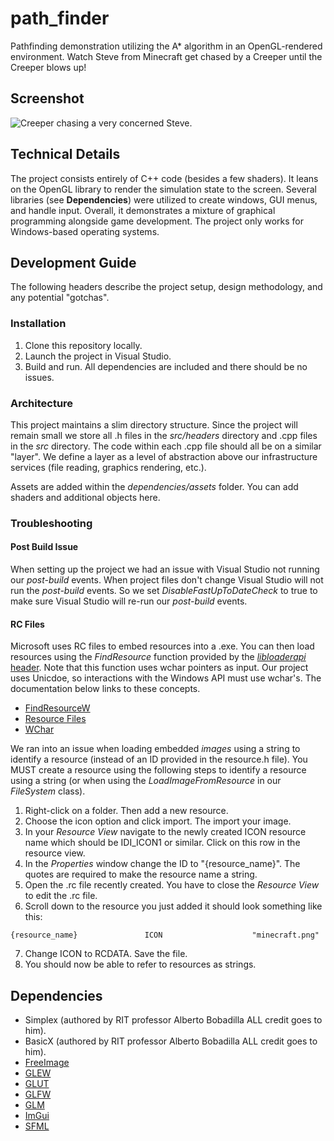 # path_finder
Pathfinding demonstration utilizing the A* algorithm in an OpenGL-rendered environment. Watch Steve from Minecraft get chased by a Creeper until the Creeper blows up!

## Screenshot
![Creeper chasing a very concerned Steve.](https://jackwatson06.github.io/path_finder/240313_Minecraft_AStar_Screenshot.png)

## Technical Details
The project consists entirely of C++ code (besides a few shaders). It leans on the OpenGL library to render the simulation state to the screen. Several libraries (see **Dependencies**) were utilized to create windows, GUI menus, and handle input. Overall, it demonstrates a mixture of graphical programming alongside game development. The project only works for Windows-based operating systems.

## Development Guide
The following headers describe the project setup, design methodology, and any potential "gotchas".

### Installation
1. Clone this repository locally.
2. Launch the project in Visual Studio.
3. Build and run. All dependencies are included and there should be no issues.

### Architecture
This project maintains a slim directory structure. Since the project will remain small we store all .h files in the _src/headers_ directory and .cpp files in the _src_ directory. The code within each .cpp file should all be on a similar "layer". We define a layer as a level of abstraction above our infrastructure services (file reading, graphics rendering, etc.).

Assets are added within the _dependencies/assets_ folder. You can add shaders and additional objects here.

### Troubleshooting

#### Post Build Issue
When setting up the project we had an issue with Visual Studio not running our _post-build_ events. When project files don't change Visual Studio will not run the _post-build_ events. So we set _DisableFastUpToDateCheck_ to true to make sure Visual Studio will re-run our _post-build_ events.

#### RC Files
Microsoft uses RC files to embed resources into a .exe. You can then load resources using the _FindResource_ function provided by the [_libloaderapi_ header](https://learn.microsoft.com/en-us/windows/win32/api/libloaderapi/). Note that this function uses wchar pointers as input. Our project uses Unicdoe, so interactions with the Windows API must use wchar's. The documentation below links to these concepts.
- [FindResourceW](https://learn.microsoft.com/en-us/windows/win32/api/libloaderapi/nf-libloaderapi-findresourcew)
- [Resource Files]( https://learn.microsoft.com/en-us/cpp/windows/resource-files-visual-studio?view=msvc-170)
- [WChar](https://learn.microsoft.com/en-us/windows/win32/extensible-storage-engine/wchar)

We ran into an issue when loading embedded _images_ using a string to identify a resource (instead of an ID provided in the resource.h file). You MUST create a resource using the following steps to identify a resource using a string (or when using the _LoadImageFromResource_ in our _FileSystem_ class).
1. Right-click on a folder. Then add a new resource.
2. Choose the icon option and click import. The import your image.
3. In your _Resource View_ navigate to the newly created ICON resource name which should be IDI_ICON1 or similar. Click on this row in the resource view.
4. In the _Properties_ window change the ID to "{resource_name}". The quotes are required to make the resource name a string.
5. Open the .rc file recently created. You have to close the _Resource View_ to edit the .rc file.
6. Scroll down to the resource you just added it should look something like this:
```
{resource_name}               ICON                    "minecraft.png"
```
7. Change ICON to RCDATA. Save the file.
8. You should now be able to refer to resources as strings.

## Dependencies
- Simplex (authored by RIT professor Alberto Bobadilla ALL credit goes to him).
- BasicX (authored by RIT professor Alberto Bobadilla ALL credit goes to him).
- [FreeImage](https://freeimage.sourceforge.io/)
- [GLEW](https://www.opengl.org/sdk/libs/GLEW/)
- [GLUT](https://www.opengl.org/resources/libraries/glut/glut_downloads.php)
- [GLFW](https://www.glfw.org/)
- [GLM](https://github.com/g-truc/glm)
- [ImGui](https://github.com/ocornut/imgui)
- [SFML](https://www.sfml-dev.org/)
